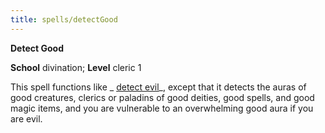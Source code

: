 ```yaml
---
title: spells/detectGood
---
```

 **Detect Good**

**School** divination; **Level** cleric 1

This spell functions like _ [detect evil](detectEvil#_detect-evil)_, except that it detects the auras of good creatures, clerics or paladins of good deities, good spells, and good magic items, and you are vulnerable to an overwhelming good aura if you are evil.

